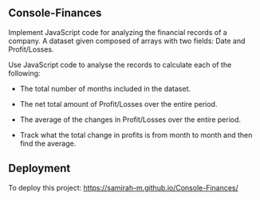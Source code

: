 ## Console-Finances

Implement JavaScript code for analyzing the financial records of a company. A dataset given composed of arrays with two fields: Date and Profit/Losses.

Use JavaScript code to analyse the records to calculate each of the following:

- The total number of months included in the dataset.

- The net total amount of Profit/Losses over the entire period.

- The average of the changes in Profit/Losses over the entire period.

- Track what the total change in profits is from month to month and then find the average.

## Deployment
To deploy this project: https://samirah-m.github.io/Console-Finances/
